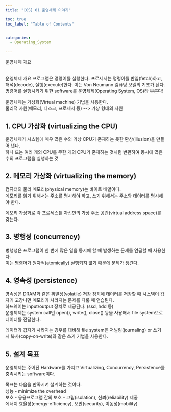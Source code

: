 ```yaml
---
title: "[OS] 01 운영체제 이야기"

toc: true
toc_label: "Table of Contents"


categories:
  - Operating_System

---
```


운영체제 개요

<br>
운영체제 개요  
프로그램은 명령어를 실행한다. 프로세서는 명령어를 반입(fetch)하고, 해석(decode), 실행(execute)한다.  
이는 Von Neumann 컴퓨팅 모델의 기초가 된다.  
명령어를 실행시키기 위한 software를 운영체제(Operating System, OS)라 부른다!  
  
운영체제는 가상화(Virtual machine) 기법을 사용한다.  
물리적 자원(메모리, 디스크, 프로세서 등) --> 가상 형태의 자원  
  
## 1. CPU 가상화 (virtualizing the CPU)

운영체제가 시스템에 매우 많은 수의 가상 CPU가 존재하는 듯한 환상(illusion)을 만들어 낸다.  
하나 또는 여러 개의 CPU를 무한 개의 CPU가 존재하는 것처럼 변환하여 동시에 많은 수의 프로그램을 실행하는 것  


## 2. 메모리 가상화 (virtualizing the memory)  
컴퓨터의 물리 메모리(physical memory)는 바이트 배열이다.  
메모리를 읽기 위해서는 주소를 명시해야 하고, 쓰기 위해서는 주소와 데이터를 명시해야 한다.  


메모리 가상화로 각 프로세스틑 자신만의 가상 주소 공간(virtual address space)를 갖는다.  


## 3. 병행성 (concurrency)
병행성은 프로그램이 한 번에 많은 일을 동시에 할 때 발생하는 문제를 언급할 때 사용한다.  
이는 명령어가 원자적(atomically) 실행되지 않기 때문에 문제가 생긴다.  


## 4. 영속성 (persistence)  
영속성은 DRAM과 같은 휘발성(volatile) 저장 장치에 데이터를 저장할 때 시스템이 갑자기 고장나면 메모리가 사라지는 문제를 다룰 때 언습된다.  
하드웨어는 input/output 장치로 제공된다. (ssd, hdd 등)  
운영체제는 system call인 open(), write(), close() 등을 사용해서 file system으로 데이터를 전달한다.  


데이터가 갑자기 사라지는 경우를 대비해 file system은 저널링(journaling) or 쓰기 시 복사(copy-on-write)와 같은 쓰기 기법을 사용한다.  


## 5. 설계 목표
운영체제는 주어진 Hardware를 가지고 Virtualizing, Concurrency, Persistence를 충족시키는 software이다.  


목표는 다음을 만족시켜 설계하는 것이다.  
성능 - minimize the overhead  
보호 - 응용프로그램 간의 보호 - 고립(isolation), 신뢰(reliability) 제공  
에너지 효율성(energy-efficiency), 보안(security), 이동성(mobility)  
